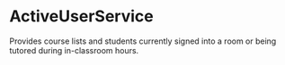 # ActiveUserService
Provides course lists and students currently signed into a room or being tutored during in-classroom hours.
